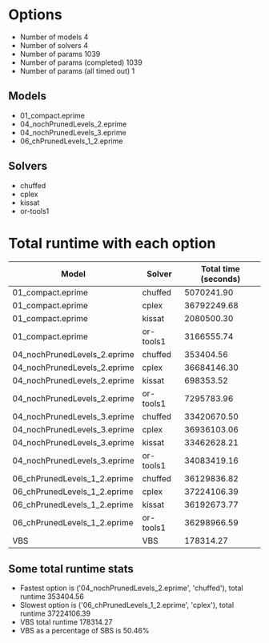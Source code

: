 

# Options


- Number of models 4
- Number of solvers 4
- Number of params 1039
- Number of params (completed) 1039
- Number of params (all timed out) 1


## Models


 - 01_compact.eprime
 - 04_nochPrunedLevels_2.eprime
 - 04_nochPrunedLevels_3.eprime
 - 06_chPrunedLevels_1_2.eprime


## Solvers


 - chuffed
 - cplex
 - kissat
 - or-tools1


# Total runtime with each option


 | Model | Solver | Total time (seconds) | 
 | -- | -- | -- | 
 | 01_compact.eprime | chuffed | 5070241.90 | 
 | 01_compact.eprime | cplex | 36792249.68 | 
 | 01_compact.eprime | kissat | 2080500.30 | 
 | 01_compact.eprime | or-tools1 | 3166555.74 | 
 | 04_nochPrunedLevels_2.eprime | chuffed | 353404.56 | 
 | 04_nochPrunedLevels_2.eprime | cplex | 36684146.30 | 
 | 04_nochPrunedLevels_2.eprime | kissat | 698353.52 | 
 | 04_nochPrunedLevels_2.eprime | or-tools1 | 7295783.96 | 
 | 04_nochPrunedLevels_3.eprime | chuffed | 33420670.50 | 
 | 04_nochPrunedLevels_3.eprime | cplex | 36936103.06 | 
 | 04_nochPrunedLevels_3.eprime | kissat | 33462628.21 | 
 | 04_nochPrunedLevels_3.eprime | or-tools1 | 34083419.16 | 
 | 06_chPrunedLevels_1_2.eprime | chuffed | 36129836.82 | 
 | 06_chPrunedLevels_1_2.eprime | cplex | 37224106.39 | 
 | 06_chPrunedLevels_1_2.eprime | kissat | 36192673.77 | 
 | 06_chPrunedLevels_1_2.eprime | or-tools1 | 36298966.59 | 
 | VBS | VBS | 178314.27 | 


## Some total runtime stats


 - Fastest option is ('04_nochPrunedLevels_2.eprime', 'chuffed'), total runtime 353404.56
 - Slowest option is ('06_chPrunedLevels_1_2.eprime', 'cplex'), total runtime 37224106.39
 - VBS total runtime 178314.27
 - VBS as a percentage of SBS is 50.46%
